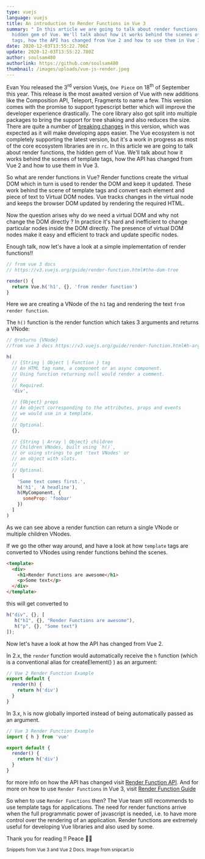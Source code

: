 ```yaml
---
type: vuejs
language: vuejs
title: An introduction to Render Functions in Vue 3
summary: " In this article we are going to talk about render functions, the
  hidden gem of Vue. We'll talk about how it works behind the scenes of template
  tags, how the API has changed from Vue 2 and how to use them in Vue 3. "
date: 2020-12-03T13:55:22.706Z
update: 2020-12-03T13:55:22.780Z
author: soulsam480
authorlink: https://github.com/soulsam480
thumbnail: /images/uploads/vue-js-render.jpeg
---
```

Evan You released the 3<sup>rd</sup> version Vuejs, `One Piece` on 18<sup>th</sup> of September this year. This release is the most awaited version of Vue with new additions like the Composition API, Teleport, Fragments to name a few. This version comes with the promise to support typescript better which will improve the developer experience drastically. The core library also got split into multiple packages to bring the support for tree shaking and also reduces the size. There are quite a number of [breaking changes](https://v3.vuejs.org/guide/migration/introduction.html#breaking-changes) in this version, which was expected as it will make developing apps easier. The Vue ecosystem is not completely supporting the latest version, but it's a work in progress as most of the core ecosystem libraries are in `rc`. In this article we are going to talk about render functions, the hidden gem of Vue. We'll talk about how it works behind the scenes of template tags, how the API has changed from Vue 2 and how to use them in Vue 3. 

So what are render functions in Vue? Render functions create the virtual DOM which in turn is used to render the DOM and keep it updated. These work behind the scene of template tags and convert each element and piece of text to Virtual DOM nodes. Vue tracks changes in the virtual node and keeps the browser DOM updated by rendering the required HTML. 

Now the question arises why do we need  a virtual DOM and why not change the DOM directly ? In practice it's hard and inefficient to change particular nodes inside the DOM directly. The presence of virtual DOM nodes make it easy and efficient to track and update specific nodes.

Enough talk, now let's have a look at a simple implementation of render functions!!

```javascript
// from vue 3 docs
// https://v3.vuejs.org/guide/render-function.html#the-dom-tree

render() {
  return Vue.h('h1', {}, 'from render function')
}
```

Here we are creating a VNode of the  `h1` tag and rendering the text `from render function`.

The `h()` function is the render function which takes 3 arguments and returns a VNode:

```javascript
// @returns {VNode} 
//from vue 3 docs https://v3.vuejs.org/guide/render-function.html#h-arguments

h(
  // {String | Object | Function } tag
  // An HTML tag name, a component or an async component.
  // Using function returning null would render a comment.
  //
  // Required.
  'div',

  // {Object} props
  // An object corresponding to the attributes, props and events
  // we would use in a template.
  //
  // Optional.
  {},

  // {String | Array | Object} children
  // Children VNodes, built using `h()`,
  // or using strings to get 'text VNodes' or
  // an object with slots.
  //
  // Optional.
  [
    'Some text comes first.',
    h('h1', 'A headline'),
    h(MyComponent, {
      someProp: 'foobar'
    })
  ]
)
```

As we can see above a render function can return a single VNode or multiple children VNodes. 

If we go the other way around, and have a look at how `template` tags are converted to VNodes using  render functions behind the scenes.

```html
<template>
  <div>
    <h1>Render Functions are awesome</h1>
    <p>Some text</p>
  </div>
</template>
```

this will get converted to

```javascript
h("div", {}, [
   h("h1", {}, "Render Functions are awesome"),
   h("p", {}, "Some text")
]);
```

Now let's have a look at how the API has changed from Vue 2.

In 2.x, the `render` function would automatically receive the `h` function (which is a conventional alias for createElement() ) as an argument:

```javascript
// Vue 2 Render Function Example
export default {
  render(h) {
    return h('div')
  }
}
```

In 3.x, `h` is now globally imported instead of being automatically passed as an argument.

```javascript
// Vue 3 Render Function Example
import { h } from 'vue'

export default {
  render() {
    return h('div')
  }
}
```

for more info on how the API has changed visit [Render Function API](https://v3.vuejs.org/guide/migration/render-function-api.html#render-function-api). And for more on how to use `Render Functions` in Vue 3, visit [Render Function Guide](https://v3.vuejs.org/guide/render-function.html)

So when to use `Render Functions` then? The Vue team still recommends to use template tags for applications. The need for render functions arrive when the full programmatic power of javascript is needed, i.e. to have more control over the rendering of an application. Render functions are extremely useful for developing Vue libraries and also used by some.

Thank you for reading !! Peace ✌🏼

<small>Snippets from Vue 3 and Vue 2 Docs. Image from snipcart.io</small>